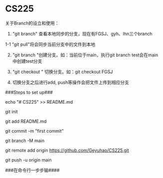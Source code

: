 # CS225

 关于Branch的设立和使用：
 
 1.  "git branch" 查看本地同步的分支，现在有FGSJ、gyh、lhn三个branch
 
 1-1 "git pull"将会同步当前分支中的文件到本地
 
 2.  "git branch <name>"创建分支。如：当前位于main，执行git branch test会在main中创建test分支
 
 3. "git checkout <name>" 切换分支。如：git checkout FGSJ
 
 4. 切换分支之后进行add, push等操作会把文件上传到相应分支





###Steps to set up###

echo "# CS225" >> README.md

git init

git add README.md

git commit -m "first commit"

git branch -M main

git remote add origin https://github.com/Geyuhao/CS225.git

git push -u origin main

###在命令行一步步输####
